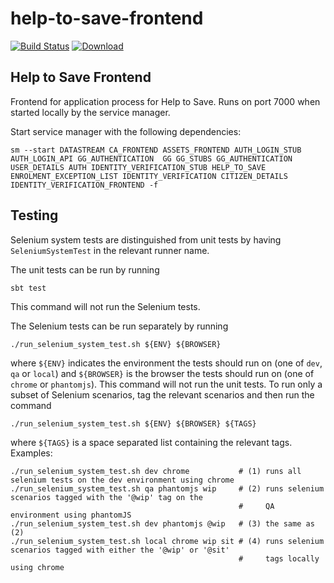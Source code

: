 # help-to-save-frontend

[![Build Status](https://travis-ci.org/hmrc/help-to-save-frontend.svg)](https://travis-ci.org/hmrc/help-to-save-frontend) [ ![Download](https://api.bintray.com/packages/hmrc/releases/help-to-save-frontend/images/download.svg) ](https://bintray.com/hmrc/releases/help-to-save-frontend/_latestVersion)

## Help to Save Frontend

Frontend for application process for Help to Save. Runs on port 7000 when started locally by the service manager.

Start service manager with the following dependencies:

```
sm --start DATASTREAM CA_FRONTEND ASSETS_FRONTEND AUTH_LOGIN_STUB AUTH_LOGIN_API GG_AUTHENTICATION  GG GG_STUBS GG_AUTHENTICATION USER_DETAILS AUTH IDENTITY_VERIFICATION_STUB HELP_TO_SAVE ENROLMENT_EXCEPTION_LIST IDENTITY_VERIFICATION CITIZEN_DETAILS IDENTITY_VERIFICATION_FRONTEND -f 
```

## Testing
Selenium system tests are distinguished from unit tests by having `SeleniumSystemTest` in the relevant runner name.

The unit tests can be run by running
```
sbt test
```
This command will not run the Selenium tests.

The Selenium tests can be run separately by running
 ```
 ./run_selenium_system_test.sh ${ENV} ${BROWSER}
```
where `${ENV}` indicates the environment the tests should run on (one of `dev`, `qa` or `local`) and `${BROWSER}` is
the browser the tests should run on (one of `chrome` or `phantomjs`). This command will not run the
unit tests. To run only a subset of Selenium scenarios, tag the relevant scenarios and then run the command
 ```
 ./run_selenium_system_test.sh ${ENV} ${BROWSER} ${TAGS}
 ```
where `${TAGS}` is a space separated list containing the relevant tags. Examples:

```
./run_selenium_system_test.sh dev chrome           # (1) runs all selenium tests on the dev environment using chrome
./run_selenium_system_test.sh qa phantomjs wip     # (2) runs selenium scenarios tagged with the '@wip' tag on the 
                                                   #     QA environment using phantomJS
./run_selenium_system_test.sh dev phantomjs @wip   # (3) the same as (2)
./run_selenium_system_test.sh local chrome wip sit # (4) runs selenium scenarios tagged with either the '@wip' or '@sit'
                                                   #     tags locally using chrome
```


